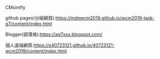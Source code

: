 CMsimfly

github pages(分組網頁):https://mdewcm2019.github.io/wcm2019-task-g7/content/index.html

Blogger(部落格):https://ag7xxx.blogspot.com/

個人遠端網頁:https://s40723121.github.io/40723121-wcm2019/content/index.html
